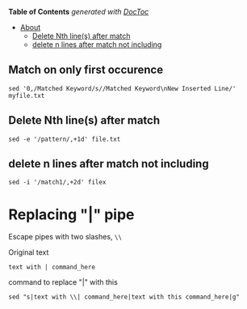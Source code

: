 <!-- START doctoc generated TOC please keep comment here to allow auto update -->
<!-- DON'T EDIT THIS SECTION, INSTEAD RE-RUN doctoc TO UPDATE -->
**Table of Contents**  *generated with [DocToc](https://github.com/thlorenz/doctoc)*

- [About](#about)
  - [Delete Nth line(s) after match](#delete-nth-lines-after-match)
  - [delete n lines after match not including](#delete-n-lines-after-match-not-including)

<!-- END doctoc generated TOC please keep comment here to allow auto update -->

## Match on only first occurence

```
sed '0,/Matched Keyword/s//Matched Keyword\nNew Inserted Line/' myfile.txt
```

## Delete Nth line(s) after match

```
sed -e '/pattern/,+1d' file.txt
```

## delete n lines after match not including
```
sed -i '/match1/,+2d' filex
```

# Replacing "|" pipe

Escape pipes with two slashes, `\\`

Original text
```
text with | command_here
```

command to replace "|" with this
```
sed "s|text with \\| command_here|text with this command_here|g"
```
